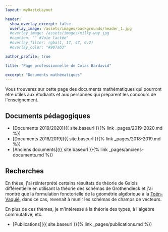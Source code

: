 ```yaml
---
layout: myBasicLayout

header:
  show_overlay_excerpt: false
  overlay_image: /assets/images/backgrounds/header_1.jpg
  #overlay_image: /assets/images/milky-way.jpg
  #caption: "" #Voie lactée"
  #overlay_filter: rgba(1, 17, 47, 0.2)
  #overlay_color: "#907ab3"

author_profile: true

title: "Page professionnelle de Colas Bardavid"

excerpt: "Documents mathématiques"
---
```

<!--# Page professionnelle de Colas Bardavid-->
Vous trouverez sur cette page des documents mathématiques qui pourront être utiles aux étudiants et aux personnes qui préparent les concours de l'enseignement.


## Documents pédagogiques
- [Documents 2019/2020]({{ site.baseurl }}{% link _pages/2019-2020.md %})
- [Documents 2018/2019]({{ site.baseurl }}{% link _pages/2018-2019.md %})
- [Anciens documents]({{ site.baseurl }}{% link _pages/anciens-documents.md %})

## Recherches
En thèse, j'ai réinterprété certains résultats de théorie de Galois différentielle en utilisant la théorie des schémas de Grothendieck et j'ai montré que la formulation fonctorielle de la géométrie algébrique à la [Toën-Vaquié](https://perso.math.univ-toulouse.fr/btoen/files/2012/04/souz.pdf), dans ce cas, revenait à munir les schémas de champs de vecteurs.

En plus de ces thèmes, je m'intéresse à la théorie des types, à l'algèbre commutative, etc.

- [Publications]({{ site.baseurl }}{% link _pages/publications.md %})

